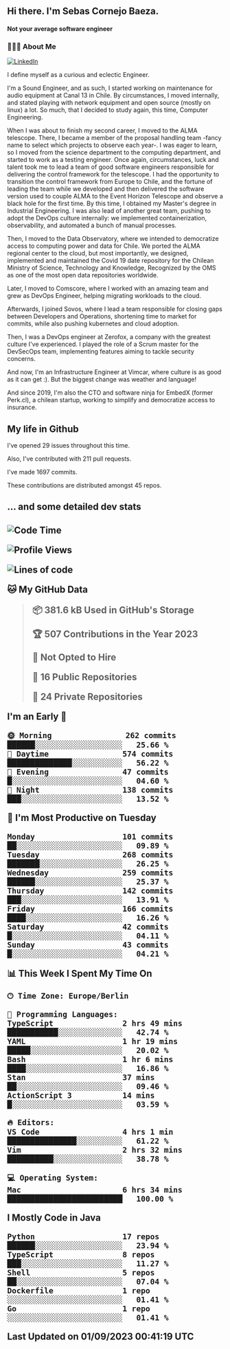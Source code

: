 <h2> Hi there.  I'm Sebas Cornejo Baeza.</h2>
<h4> Not your average software engineer</h4>
<h3> 👨🏻‍💻 About Me </h3>
<a href="http://linkedin.com/in/sebastian-cornejo-baeza/"><img alt="LinkedIn" src="https://img.shields.io/badge/Sebas%20Cornejo%20-informational?style=appveyor&logo=linkedin"></a>


I define myself as a curious and eclectic Engineer.

I'm a Sound Engineer, and as such, I started working on maintenance for audio equipment at Canal 13 in Chile.
By circumstances, I moved internally, and stated playing with network equipment and open source (mostly on linux) 
a lot. So much, that I decided to study again, this time, Computer Engineering.

When I was about to finish my second career, I moved to the ALMA telescope. There, I became a member of the proposal handling team
-fancy name to select which projects to observe each year-. 
I was eager to learn, so I moved from the science department to the computing department, and started to work as 
a testing engineer. Once again, circumstances, luck and talent took me to lead a team of good software engineers 
responsible for delivering the control framework for the telescope. I had the opportunity to transition the control framework from
Europe to Chile, and the fortune of leading the team while we developed and then delivered the software
version used to couple ALMA to the Event Horizon Telescope and observe a black hole for the first time.
By this time, I obtained my Master's degree in Industrial Engineering.
I was also lead of another great team, pushing to adopt the DevOps culture internally: we implemented containerization, observability, and automated a bunch of manual processes.

Then, I moved to the Data Observatory, where we intended to democratize access to computing power
and data for Chile. We ported the ALMA regional center to the cloud, but most importantly, we designed, implemented
and maintained the Covid 19 date repository for the Chilean Ministry of Science, Technology and Knowledge, Recognized by the OMS as one of the most open
data repositories worldwide.

Later, I moved to Comscore, where I worked with an amazing team and grew as DevOps Engineer, helping migrating workloads to the cloud.

Afterwards, I joined Sovos, where I lead a team responsible for closing gaps between Developers and Operations, shortening time to market for commits, while
also pushing kubernetes and cloud adoption.

Then, I was a DevOps engineer at Zerofox, a company with the greatest culture I've experienced. I played the role of a Scrum master for the DevSecOps team,
implementing features aiming to tackle security concerns.

And now, I'm an Infrastructure Engineer at Vimcar, where culture is as good as it can get :). But the biggest change was weather and language!
 
And since 2019, I'm also the CTO and software ninja for EmbedX (former Perk.cl), a chilean startup, working to simplify and democratize access to insurance.

<h2> My life in Github </h2>

I've opened 29 issues throughout this time.

Also, I've contributed with 211 pull requests.

I've made 1697 commits.

These contributions are distributed amongst 45 repos.

<h2>... and some detailed dev stats<h2>

<!--START_SECTION:waka-->
![Code Time](http://img.shields.io/badge/Code%20Time-476%20hrs%2049%20mins-blue)

![Profile Views](http://img.shields.io/badge/Profile%20Views-0-blue)

![Lines of code](https://img.shields.io/badge/From%20Hello%20World%20I%27ve%20Written-750.1%20thousand%20lines%20of%20code-blue)

**🐱 My GitHub Data** 

> 📦 381.6 kB Used in GitHub's Storage 
 > 
> 🏆 507 Contributions in the Year 2023
 > 
> 🚫 Not Opted to Hire
 > 
> 📜 16 Public Repositories 
 > 
> 🔑 24 Private Repositories 
 > 
**I'm an Early 🐤** 

```text
🌞 Morning                262 commits         ██████░░░░░░░░░░░░░░░░░░░   25.66 % 
🌆 Daytime                574 commits         ██████████████░░░░░░░░░░░   56.22 % 
🌃 Evening                47 commits          █░░░░░░░░░░░░░░░░░░░░░░░░   04.60 % 
🌙 Night                  138 commits         ███░░░░░░░░░░░░░░░░░░░░░░   13.52 % 
```
📅 **I'm Most Productive on Tuesday** 

```text
Monday                   101 commits         ██░░░░░░░░░░░░░░░░░░░░░░░   09.89 % 
Tuesday                  268 commits         ███████░░░░░░░░░░░░░░░░░░   26.25 % 
Wednesday                259 commits         ██████░░░░░░░░░░░░░░░░░░░   25.37 % 
Thursday                 142 commits         ███░░░░░░░░░░░░░░░░░░░░░░   13.91 % 
Friday                   166 commits         ████░░░░░░░░░░░░░░░░░░░░░   16.26 % 
Saturday                 42 commits          █░░░░░░░░░░░░░░░░░░░░░░░░   04.11 % 
Sunday                   43 commits          █░░░░░░░░░░░░░░░░░░░░░░░░   04.21 % 
```


📊 **This Week I Spent My Time On** 

```text
🕑︎ Time Zone: Europe/Berlin

💬 Programming Languages: 
TypeScript               2 hrs 49 mins       ███████████░░░░░░░░░░░░░░   42.74 % 
YAML                     1 hr 19 mins        █████░░░░░░░░░░░░░░░░░░░░   20.02 % 
Bash                     1 hr 6 mins         ████░░░░░░░░░░░░░░░░░░░░░   16.86 % 
Stan                     37 mins             ██░░░░░░░░░░░░░░░░░░░░░░░   09.46 % 
ActionScript 3           14 mins             █░░░░░░░░░░░░░░░░░░░░░░░░   03.59 % 

🔥 Editors: 
VS Code                  4 hrs 1 min         ███████████████░░░░░░░░░░   61.22 % 
Vim                      2 hrs 32 mins       ██████████░░░░░░░░░░░░░░░   38.78 % 

💻 Operating System: 
Mac                      6 hrs 34 mins       █████████████████████████   100.00 % 
```

**I Mostly Code in Java** 

```text
Python                   17 repos            ██████░░░░░░░░░░░░░░░░░░░   23.94 % 
TypeScript               8 repos             ███░░░░░░░░░░░░░░░░░░░░░░   11.27 % 
Shell                    5 repos             ██░░░░░░░░░░░░░░░░░░░░░░░   07.04 % 
Dockerfile               1 repo              ░░░░░░░░░░░░░░░░░░░░░░░░░   01.41 % 
Go                       1 repo              ░░░░░░░░░░░░░░░░░░░░░░░░░   01.41 % 
```




 Last Updated on 01/09/2023 00:41:19 UTC
<!--END_SECTION:waka-->
